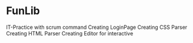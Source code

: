 # FunLib
IT-Practice with scrum command
Creating LoginPage
Creating CSS Parser
Creating HTML Parser
Creating Editor for interactive
